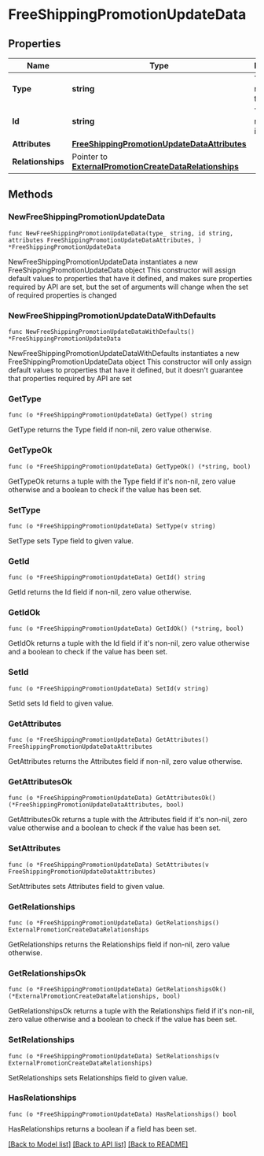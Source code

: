 # FreeShippingPromotionUpdateData

## Properties

Name | Type | Description | Notes
------------ | ------------- | ------------- | -------------
**Type** | **string** | The resource&#39;s type | 
**Id** | **string** | The resource&#39;s id | 
**Attributes** | [**FreeShippingPromotionUpdateDataAttributes**](FreeShippingPromotionUpdateDataAttributes.md) |  | 
**Relationships** | Pointer to [**ExternalPromotionCreateDataRelationships**](ExternalPromotionCreateDataRelationships.md) |  | [optional] 

## Methods

### NewFreeShippingPromotionUpdateData

`func NewFreeShippingPromotionUpdateData(type_ string, id string, attributes FreeShippingPromotionUpdateDataAttributes, ) *FreeShippingPromotionUpdateData`

NewFreeShippingPromotionUpdateData instantiates a new FreeShippingPromotionUpdateData object
This constructor will assign default values to properties that have it defined,
and makes sure properties required by API are set, but the set of arguments
will change when the set of required properties is changed

### NewFreeShippingPromotionUpdateDataWithDefaults

`func NewFreeShippingPromotionUpdateDataWithDefaults() *FreeShippingPromotionUpdateData`

NewFreeShippingPromotionUpdateDataWithDefaults instantiates a new FreeShippingPromotionUpdateData object
This constructor will only assign default values to properties that have it defined,
but it doesn't guarantee that properties required by API are set

### GetType

`func (o *FreeShippingPromotionUpdateData) GetType() string`

GetType returns the Type field if non-nil, zero value otherwise.

### GetTypeOk

`func (o *FreeShippingPromotionUpdateData) GetTypeOk() (*string, bool)`

GetTypeOk returns a tuple with the Type field if it's non-nil, zero value otherwise
and a boolean to check if the value has been set.

### SetType

`func (o *FreeShippingPromotionUpdateData) SetType(v string)`

SetType sets Type field to given value.


### GetId

`func (o *FreeShippingPromotionUpdateData) GetId() string`

GetId returns the Id field if non-nil, zero value otherwise.

### GetIdOk

`func (o *FreeShippingPromotionUpdateData) GetIdOk() (*string, bool)`

GetIdOk returns a tuple with the Id field if it's non-nil, zero value otherwise
and a boolean to check if the value has been set.

### SetId

`func (o *FreeShippingPromotionUpdateData) SetId(v string)`

SetId sets Id field to given value.


### GetAttributes

`func (o *FreeShippingPromotionUpdateData) GetAttributes() FreeShippingPromotionUpdateDataAttributes`

GetAttributes returns the Attributes field if non-nil, zero value otherwise.

### GetAttributesOk

`func (o *FreeShippingPromotionUpdateData) GetAttributesOk() (*FreeShippingPromotionUpdateDataAttributes, bool)`

GetAttributesOk returns a tuple with the Attributes field if it's non-nil, zero value otherwise
and a boolean to check if the value has been set.

### SetAttributes

`func (o *FreeShippingPromotionUpdateData) SetAttributes(v FreeShippingPromotionUpdateDataAttributes)`

SetAttributes sets Attributes field to given value.


### GetRelationships

`func (o *FreeShippingPromotionUpdateData) GetRelationships() ExternalPromotionCreateDataRelationships`

GetRelationships returns the Relationships field if non-nil, zero value otherwise.

### GetRelationshipsOk

`func (o *FreeShippingPromotionUpdateData) GetRelationshipsOk() (*ExternalPromotionCreateDataRelationships, bool)`

GetRelationshipsOk returns a tuple with the Relationships field if it's non-nil, zero value otherwise
and a boolean to check if the value has been set.

### SetRelationships

`func (o *FreeShippingPromotionUpdateData) SetRelationships(v ExternalPromotionCreateDataRelationships)`

SetRelationships sets Relationships field to given value.

### HasRelationships

`func (o *FreeShippingPromotionUpdateData) HasRelationships() bool`

HasRelationships returns a boolean if a field has been set.


[[Back to Model list]](../README.md#documentation-for-models) [[Back to API list]](../README.md#documentation-for-api-endpoints) [[Back to README]](../README.md)



